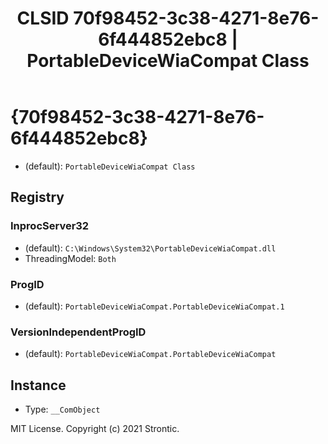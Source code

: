 ﻿---
title: "CLSID 70f98452-3c38-4271-8e76-6f444852ebc8 | PortableDeviceWiaCompat Class"
excerpt: What is COM-Object CLSID 70f98452-3c38-4271-8e76-6f444852ebc8?
---

# {70f98452-3c38-4271-8e76-6f444852ebc8}

* (default): `PortableDeviceWiaCompat Class`

## Registry


### InprocServer32

* (default): `C:\Windows\System32\PortableDeviceWiaCompat.dll`
* ThreadingModel: `Both`

### ProgID

* (default): `PortableDeviceWiaCompat.PortableDeviceWiaCompat.1`

### VersionIndependentProgID

* (default): `PortableDeviceWiaCompat.PortableDeviceWiaCompat`

## Instance

* Type: `__ComObject`

MIT License. Copyright (c) 2021 Strontic.


